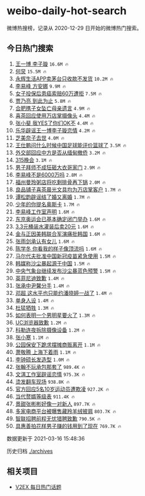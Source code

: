 # weibo-daily-hot-search

微博热搜榜，记录从 2020-12-29 日开始的微博热门搜索。

## 今日热门搜索

<!-- BEGIN -->

1. [王一博 李子璇](https://s.weibo.com/weibo?q=%E7%8E%8B%E4%B8%80%E5%8D%9A%20%E6%9D%8E%E5%AD%90%E7%92%87&Refer=top) `16.6M 🔥`
1. [何炅](https://s.weibo.com/weibo?q=%E4%BD%95%E7%82%85&Refer=top) `15.5M 🔥`
1. [永辉生活APP卖茅台只收款不发货](https://s.weibo.com/weibo?q=%23%E6%B0%B8%E8%BE%89%E7%94%9F%E6%B4%BBAPP%E5%8D%96%E8%8C%85%E5%8F%B0%E5%8F%AA%E6%94%B6%E6%AC%BE%E4%B8%8D%E5%8F%91%E8%B4%A7%23&Refer=top) `10.2M 🔥`
1. [李易峰 方安娜](https://s.weibo.com/weibo?q=%E6%9D%8E%E6%98%93%E5%B3%B0%20%E6%96%B9%E5%AE%89%E5%A8%9C&Refer=top) `9.9M 🔥`
1. [女子投保后患癌索赔60万遭拒](https://s.weibo.com/weibo?q=%23%E5%A5%B3%E5%AD%90%E6%8A%95%E4%BF%9D%E5%90%8E%E6%82%A3%E7%99%8C%E7%B4%A2%E8%B5%9460%E4%B8%87%E9%81%AD%E6%8B%92%23&Refer=top) `7.5M 🔥`
1. [贾乃亮 到此为止](https://s.weibo.com/weibo?q=%E8%B4%BE%E4%B9%83%E4%BA%AE%20%E5%88%B0%E6%AD%A4%E4%B8%BA%E6%AD%A2&Refer=top) `5.8M 🔥`
1. [合肥携子女坠亡母亲遗言](https://s.weibo.com/weibo?q=%E5%90%88%E8%82%A5%E6%90%BA%E5%AD%90%E5%A5%B3%E5%9D%A0%E4%BA%A1%E6%AF%8D%E4%BA%B2%E9%81%97%E8%A8%80&Refer=top) `4.9M 🔥`
1. [喜茶回应使用万店掌摄像头](https://s.weibo.com/weibo?q=%23%E5%96%9C%E8%8C%B6%E5%9B%9E%E5%BA%94%E4%BD%BF%E7%94%A8%E4%B8%87%E5%BA%97%E6%8E%8C%E6%91%84%E5%83%8F%E5%A4%B4%23&Refer=top) `4.4M 🔥`
1. [张小斐 我YES了你们OK不](https://s.weibo.com/weibo?q=%E5%BC%A0%E5%B0%8F%E6%96%90%20%E6%88%91YES%E4%BA%86%E4%BD%A0%E4%BB%ACOK%E4%B8%8D&Refer=top) `4.4M 🔥`
1. [乐华辟谣王一博李子璇恋情](https://s.weibo.com/weibo?q=%23%E4%B9%90%E5%8D%8E%E8%BE%9F%E8%B0%A3%E7%8E%8B%E4%B8%80%E5%8D%9A%E6%9D%8E%E5%AD%90%E7%92%87%E6%81%8B%E6%83%85%23&Refer=top) `4.2M 🔥`
1. [芝美奈子去世](https://s.weibo.com/weibo?q=%E8%8A%9D%E7%BE%8E%E5%A5%88%E5%AD%90%E5%8E%BB%E4%B8%96&Refer=top) `4.0M 🔥`
1. [王仕鹏问什么时候中国足球能评价篮球了](https://s.weibo.com/weibo?q=%23%E7%8E%8B%E4%BB%95%E9%B9%8F%E9%97%AE%E4%BB%80%E4%B9%88%E6%97%B6%E5%80%99%E4%B8%AD%E5%9B%BD%E8%B6%B3%E7%90%83%E8%83%BD%E8%AF%84%E4%BB%B7%E7%AF%AE%E7%90%83%E4%BA%86%23&Refer=top) `3.5M 🔥`
1. [外交部回应中方是否从缅甸撤侨](https://s.weibo.com/weibo?q=%E5%A4%96%E4%BA%A4%E9%83%A8%E5%9B%9E%E5%BA%94%E4%B8%AD%E6%96%B9%E6%98%AF%E5%90%A6%E4%BB%8E%E7%BC%85%E7%94%B8%E6%92%A4%E4%BE%A8&Refer=top) `3.2M 🔥`
1. [315晚会](https://s.weibo.com/weibo?q=%23315%E6%99%9A%E4%BC%9A%23&Refer=top) `3.1M 🔥`
1. [男子拜师不成狂砸大衣哥家门](https://s.weibo.com/weibo?q=%23%E7%94%B7%E5%AD%90%E6%8B%9C%E5%B8%88%E4%B8%8D%E6%88%90%E7%8B%82%E7%A0%B8%E5%A4%A7%E8%A1%A3%E5%93%A5%E5%AE%B6%E9%97%A8%23&Refer=top) `2.9M 🔥`
1. [李易峰不是6000万吗](https://s.weibo.com/weibo?q=%E6%9D%8E%E6%98%93%E5%B3%B0%E4%B8%8D%E6%98%AF6000%E4%B8%87%E5%90%97&Refer=top) `2.8M 🔥`
1. [福州曼玲粥店将吃剩排骨再下锅](https://s.weibo.com/weibo?q=%23%E7%A6%8F%E5%B7%9E%E6%9B%BC%E7%8E%B2%E7%B2%A5%E5%BA%97%E5%B0%86%E5%90%83%E5%89%A9%E6%8E%92%E9%AA%A8%E5%86%8D%E4%B8%8B%E9%94%85%23&Refer=top) `2.0M 🔥`
1. [良品铺子喜茶晨光文具均为万店掌客户](https://s.weibo.com/weibo?q=%E8%89%AF%E5%93%81%E9%93%BA%E5%AD%90%E5%96%9C%E8%8C%B6%E6%99%A8%E5%85%89%E6%96%87%E5%85%B7%E5%9D%87%E4%B8%BA%E4%B8%87%E5%BA%97%E6%8E%8C%E5%AE%A2%E6%88%B7&Refer=top) `1.7M 🔥`
1. [谭松韵辟谣结了婚又离婚](https://s.weibo.com/weibo?q=%23%E8%B0%AD%E6%9D%BE%E9%9F%B5%E8%BE%9F%E8%B0%A3%E7%BB%93%E4%BA%86%E5%A9%9A%E5%8F%88%E7%A6%BB%E5%A9%9A%23&Refer=top) `1.7M 🔥`
1. [少年的你提名奥斯卡](https://s.weibo.com/weibo?q=%23%E5%B0%91%E5%B9%B4%E7%9A%84%E4%BD%A0%E6%8F%90%E5%90%8D%E5%A5%A5%E6%96%AF%E5%8D%A1%23&Refer=top) `1.7M 🔥`
1. [李易峰工作室声明](https://s.weibo.com/weibo?q=%23%E6%9D%8E%E6%98%93%E5%B3%B0%E5%B7%A5%E4%BD%9C%E5%AE%A4%E5%A3%B0%E6%98%8E%23&Refer=top) `1.6M 🔥`
1. [东京奥运会已基本确定闭门举办](https://s.weibo.com/weibo?q=%E4%B8%9C%E4%BA%AC%E5%A5%A5%E8%BF%90%E4%BC%9A%E5%B7%B2%E5%9F%BA%E6%9C%AC%E7%A1%AE%E5%AE%9A%E9%97%AD%E9%97%A8%E4%B8%BE%E5%8A%9E&Refer=top) `1.6M 🔥`
1. [3.3元桶装水灌装后卖20元](https://s.weibo.com/weibo?q=3.3%E5%85%83%E6%A1%B6%E8%A3%85%E6%B0%B4%E7%81%8C%E8%A3%85%E5%90%8E%E5%8D%9620%E5%85%83&Refer=top) `1.6M 🔥`
1. [金与正因美韩联合军演痛批韩国](https://s.weibo.com/weibo?q=%23%E9%87%91%E4%B8%8E%E6%AD%A3%E5%9B%A0%E7%BE%8E%E9%9F%A9%E8%81%94%E5%90%88%E5%86%9B%E6%BC%94%E7%97%9B%E6%89%B9%E9%9F%A9%E5%9B%BD%23&Refer=top) `1.6M 🔥`
1. [张雨剑承认有女儿](https://s.weibo.com/weibo?q=%23%E5%BC%A0%E9%9B%A8%E5%89%91%E6%89%BF%E8%AE%A4%E6%9C%89%E5%A5%B3%E5%84%BF%23&Refer=top) `1.6M 🔥`
1. [陈学冬 你看我的样子像顶流吗](https://s.weibo.com/weibo?q=%E9%99%88%E5%AD%A6%E5%86%AC%20%E4%BD%A0%E7%9C%8B%E6%88%91%E7%9A%84%E6%A0%B7%E5%AD%90%E5%83%8F%E9%A1%B6%E6%B5%81%E5%90%97&Refer=top) `1.6M 🔥`
1. [马尔代夫批准中国新冠疫苗紧急使用](https://s.weibo.com/weibo?q=%E9%A9%AC%E5%B0%94%E4%BB%A3%E5%A4%AB%E6%89%B9%E5%87%86%E4%B8%AD%E5%9B%BD%E6%96%B0%E5%86%A0%E7%96%AB%E8%8B%97%E7%B4%A7%E6%80%A5%E4%BD%BF%E7%94%A8&Refer=top) `1.5M 🔥`
1. [韩媒称沙尘暴起源于中国](https://s.weibo.com/weibo?q=%23%E9%9F%A9%E5%AA%92%E7%A7%B0%E6%B2%99%E5%B0%98%E6%9A%B4%E8%B5%B7%E6%BA%90%E4%BA%8E%E4%B8%AD%E5%9B%BD%23&Refer=top) `1.5M 🔥`
1. [中央气象台继续发布沙尘暴蓝色预警](https://s.weibo.com/weibo?q=%23%E4%B8%AD%E5%A4%AE%E6%B0%94%E8%B1%A1%E5%8F%B0%E7%BB%A7%E7%BB%AD%E5%8F%91%E5%B8%83%E6%B2%99%E5%B0%98%E6%9A%B4%E8%93%9D%E8%89%B2%E9%A2%84%E8%AD%A6%23&Refer=top) `1.5M 🔥`
1. [英菲尼迪致歉](https://s.weibo.com/weibo?q=%E8%8B%B1%E8%8F%B2%E5%B0%BC%E8%BF%AA%E8%87%B4%E6%AD%89&Refer=top) `1.4M 🔥`
1. [张承中尹馨分手](https://s.weibo.com/weibo?q=%E5%BC%A0%E6%89%BF%E4%B8%AD%E5%B0%B9%E9%A6%A8%E5%88%86%E6%89%8B&Refer=top) `1.4M 🔥`
1. [邓超 这水平也只能约潘晓婷一战了](https://s.weibo.com/weibo?q=%E9%82%93%E8%B6%85%20%E8%BF%99%E6%B0%B4%E5%B9%B3%E4%B9%9F%E5%8F%AA%E8%83%BD%E7%BA%A6%E6%BD%98%E6%99%93%E5%A9%B7%E4%B8%80%E6%88%98%E4%BA%86&Refer=top) `1.4M 🔥`
1. [单身人设](https://s.weibo.com/weibo?q=%E5%8D%95%E8%BA%AB%E4%BA%BA%E8%AE%BE&Refer=top) `1.4M 🔥`
1. [杜猛牺牲](https://s.weibo.com/weibo?q=%23%E6%9D%9C%E7%8C%9B%E7%89%BA%E7%89%B2%23&Refer=top) `1.3M 🔥`
1. [如何表明一个男明星要火了](https://s.weibo.com/weibo?q=%23%E5%A6%82%E4%BD%95%E8%A1%A8%E6%98%8E%E4%B8%80%E4%B8%AA%E7%94%B7%E6%98%8E%E6%98%9F%E8%A6%81%E7%81%AB%E4%BA%86%23&Refer=top) `1.3M 🔥`
1. [UC浏览器致歉](https://s.weibo.com/weibo?q=UC%E6%B5%8F%E8%A7%88%E5%99%A8%E8%87%B4%E6%AD%89&Refer=top) `1.2M 🔥`
1. [科勒连夜拆除摄像设备](https://s.weibo.com/weibo?q=%E7%A7%91%E5%8B%92%E8%BF%9E%E5%A4%9C%E6%8B%86%E9%99%A4%E6%91%84%E5%83%8F%E8%AE%BE%E5%A4%87&Refer=top) `1.2M 🔥`
1. [张小寒](https://s.weibo.com/weibo?q=%E5%BC%A0%E5%B0%8F%E5%AF%92&Refer=top) `1.1M 🔥`
1. [公园保安下跪求摆摊商贩离开](https://s.weibo.com/weibo?q=%E5%85%AC%E5%9B%AD%E4%BF%9D%E5%AE%89%E4%B8%8B%E8%B7%AA%E6%B1%82%E6%91%86%E6%91%8A%E5%95%86%E8%B4%A9%E7%A6%BB%E5%BC%80&Refer=top) `1.1M 🔥`
1. [萧敬腾 上海下着雨](https://s.weibo.com/weibo?q=%E8%90%A7%E6%95%AC%E8%85%BE%20%E4%B8%8A%E6%B5%B7%E4%B8%8B%E7%9D%80%E9%9B%A8&Refer=top) `1.1M 🔥`
1. [李钟硕长发造型](https://s.weibo.com/weibo?q=%23%E6%9D%8E%E9%92%9F%E7%A1%95%E9%95%BF%E5%8F%91%E9%80%A0%E5%9E%8B%23&Refer=top) `1.0M 🔥`
1. [张翰不玩承包那套了](https://s.weibo.com/weibo?q=%23%E5%BC%A0%E7%BF%B0%E4%B8%8D%E7%8E%A9%E6%89%BF%E5%8C%85%E9%82%A3%E5%A5%97%E4%BA%86%23&Refer=top) `989.4K 🔥`
1. [文淇工作室辟谣恋情](https://s.weibo.com/weibo?q=%E6%96%87%E6%B7%87%E5%B7%A5%E4%BD%9C%E5%AE%A4%E8%BE%9F%E8%B0%A3%E6%81%8B%E6%83%85&Refer=top) `975.3K 🔥`
1. [烫发翻车现场](https://s.weibo.com/weibo?q=%23%E7%83%AB%E5%8F%91%E7%BF%BB%E8%BD%A6%E7%8E%B0%E5%9C%BA%23&Refer=top) `938.8K 🔥`
1. [官方回应5名10岁运动员遭欺凌](https://s.weibo.com/weibo?q=%E5%AE%98%E6%96%B9%E5%9B%9E%E5%BA%945%E5%90%8D10%E5%B2%81%E8%BF%90%E5%8A%A8%E5%91%98%E9%81%AD%E6%AC%BA%E5%87%8C&Refer=top) `927.2K 🔥`
1. [当代赘婿等级表](https://s.weibo.com/weibo?q=%E5%BD%93%E4%BB%A3%E8%B5%98%E5%A9%BF%E7%AD%89%E7%BA%A7%E8%A1%A8&Refer=top) `911.4K 🔥`
1. [景甜张彬彬好像一对新人](https://s.weibo.com/weibo?q=%23%E6%99%AF%E7%94%9C%E5%BC%A0%E5%BD%AC%E5%BD%AC%E5%A5%BD%E5%83%8F%E4%B8%80%E5%AF%B9%E6%96%B0%E4%BA%BA%23&Refer=top) `897.7K 🔥`
1. [多家电商平台被曝售藏羚羊绒披肩](https://s.weibo.com/weibo?q=%23%E5%A4%9A%E5%AE%B6%E7%94%B5%E5%95%86%E5%B9%B3%E5%8F%B0%E8%A2%AB%E6%9B%9D%E5%94%AE%E8%97%8F%E7%BE%9A%E7%BE%8A%E7%BB%92%E6%8A%AB%E8%82%A9%23&Refer=top) `803.7K 🔥`
1. [智联招聘前程无忧猎聘致歉](https://s.weibo.com/weibo?q=%23%E6%99%BA%E8%81%94%E6%8B%9B%E8%81%98%E5%89%8D%E7%A8%8B%E6%97%A0%E5%BF%A7%E7%8C%8E%E8%81%98%E8%87%B4%E6%AD%89%23&Refer=top) `790.5K 🔥`
1. [具惠善拍花样男子赚的钱用到了现在](https://s.weibo.com/weibo?q=%E5%85%B7%E6%83%A0%E5%96%84%E6%8B%8D%E8%8A%B1%E6%A0%B7%E7%94%B7%E5%AD%90%E8%B5%9A%E7%9A%84%E9%92%B1%E7%94%A8%E5%88%B0%E4%BA%86%E7%8E%B0%E5%9C%A8&Refer=top) `769.7K 🔥`

数据更新于 2021-03-16 15:48:36

<!-- END -->

历史归档 [./archives](./archives)

## 相关项目

- [V2EX 每日热门话题](https://github.com/boojack/v2ex-daily-hot-topic)
